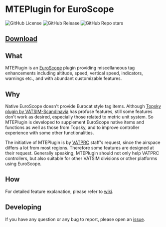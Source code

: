 # MTEPlugin for EuroScope

![GitHub License](https://img.shields.io/github/license/KingfuChan/MTEPlugin-for-EuroScope)
![GitHub Release](https://img.shields.io/github/v/release/KingfuChan/MTEPlugin-for-EuroScope)
![GitHub Repo stars](https://img.shields.io/github/stars/KingfuChan/MTEPlugin-for-EuroScope)

## [Download](https://github.com/KingfuChan/MTEPlugin-for-EuroScope/releases)

## What

MTEPlugin is an [EuroScope](https://www.euroscope.hu) plugin providing miscellaneous tag enhancements including altitude, speed, vertical speed, indicators, warnings etc., and with abundant customizable features.

## Why

Native EuroScope doesn't provide Eurocat style tag items. Although [Topsky plugin by VATSIM-Scandinavia](https://vatsim-scandinavia.org/forums/topic/3461-topsky-plugin-241/) has profuse features, still some features don't work as desired, especially those related to metric unit system. So MTEPlugin is developed to supplement EuroScope native items and functions as well as those from Topsky, and to improve controller experience with some other functionalities.

The initiative of MTEPlugin is by [VATPRC](https://www.vatprc.net) staff's request, since the airspace differs a lot from most regions. Therefore some features are designed at their request. Generally speaking, MTEPlugin should not only help VATPRC controllers, but also suitable for other VATSIM divisions or other platforms using EuroScope.

## How

For detailed feature explanation, please refer to [wiki](https://github.com/KingfuChan/MTEPlugin-for-EuroScope/wiki).

## Developing

If you have any question or any bug to report, please open an [issue](https://github.com/KingfuChan/MTEPlugin-for-EuroScope/issues).
